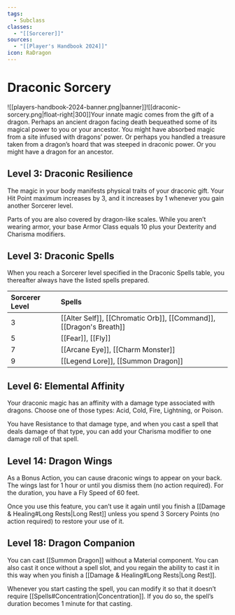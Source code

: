 ```yaml
---
tags:
  - Subclass
classes:
  - "[[Sorcerer]]"
sources:
  - "[[Player's Handbook 2024]]"
icon: RaDragon
---
```


# Draconic Sorcery

![[players-handbook-2024-banner.png|banner]]![[draconic-sorcery.png|float-right|300]]Your innate magic comes from the gift of a dragon. Perhaps an ancient dragon facing death bequeathed some of its magical power to you or your ancestor. You might have absorbed magic from a site infused with dragons’ power. Or perhaps you handled a treasure taken from a dragon’s hoard that was steeped in draconic power. Or you might have a dragon for an ancestor.

## Level 3: Draconic Resilience

The magic in your body manifests physical traits of your draconic gift. Your Hit Point maximum increases by 3, and it increases by 1 whenever you gain another Sorcerer level.

Parts of you are also covered by dragon-like scales. While you aren’t wearing armor, your base Armor Class equals 10 plus your Dexterity and Charisma modifiers.

## Level 3: Draconic Spells

When you reach a Sorcerer level specified in the Draconic Spells table, you thereafter always have the listed spells prepared.

| Sorcerer Level | Spells                                                              |
|:-------------- |:------------------------------------------------------------------- |
| 3              | [[Alter Self]], [[Chromatic Orb]], [[Command]], [[Dragon's Breath]] |
| 5              | [[Fear]], [[Fly]]                                                   |
| 7              | [[Arcane Eye]], [[Charm Monster]]                                   |
| 9              | [[Legend Lore]], [[Summon Dragon]]                                  |

## Level 6: Elemental Affinity

Your draconic magic has an affinity with a damage type associated with dragons. Choose one of those types: Acid, Cold, Fire, Lightning, or Poison.

You have Resistance to that damage type, and when you cast a spell that deals damage of that type, you can add your Charisma modifier to one damage roll of that spell.

## Level 14: Dragon Wings

As a Bonus Action, you can cause draconic wings to appear on your back. The wings last for 1 hour or until you dismiss them (no action required). For the duration, you have a Fly Speed of 60 feet.

Once you use this feature, you can’t use it again until you finish a [[Damage & Healing#Long Rests|Long Rest]] unless you spend 3 Sorcery Points (no action required) to restore your use of it.

## Level 18: Dragon Companion

You can cast [[Summon Dragon]] without a Material component. You can also cast it once without a spell slot, and you regain the ability to cast it in this way when you finish a [[Damage & Healing#Long Rests|Long Rest]].

Whenever you start casting the spell, you can modify it so that it doesn’t require [[Spells#Concentration|Concentration]]. If you do so, the spell’s duration becomes 1 minute for that casting.
